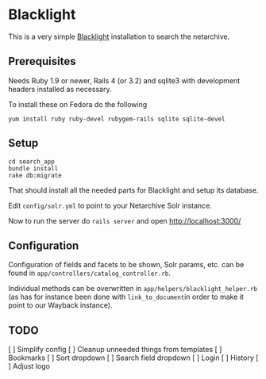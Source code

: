 # Blacklight

This is a very simple [Blacklight](http://projectblacklight.org/) installation to search the netarchive.

## Prerequisites
Needs Ruby 1.9 or newer, Rails 4 (or 3.2) and sqlite3 with development headers installed as necessary.

To install these on Fedora do the following

`yum install ruby ruby-devel rubygem-rails sqlite sqlite-devel`

## Setup
```
cd search_app
bundle install
rake db:migrate
```

That should install all the needed parts for Blacklight and setup its database.

Edit `config/solr.yml` to point to your Netarchive Solr instance.

Now to run the server do `rails server` and open [http://localhost:3000/](http://localhost:3000/)

## Configuration
Configuration of fields and facets to be shown, Solr params, etc. can be found in `app/controllers/catalog_controller.rb`.

Individual methods can be overwritten in `app/helpers/blacklight_helper.rb` (as has for instance been done with `link_to_document`in order to make it point to our Wayback instance).

## TODO
[ ] Simplify config
[ ] Cleanup unneeded things from templates
  [ ] Bookmarks
  [ ] Sort dropdown
  [ ] Search field dropdown
  [ ] Login
  [ ] History
[ ] Adjust logo
